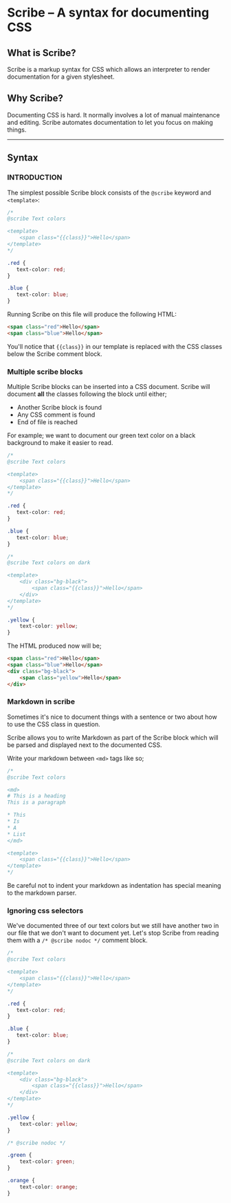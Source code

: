# Scribe – A syntax for documenting CSS

## What is Scribe?

Scribe is a markup syntax for CSS which allows an interpreter to render documentation for a given stylesheet.

## Why Scribe?

Documenting CSS is hard. It normally involves a lot of manual maintenance and editing. Scribe automates documentation to let you focus on making things.

* * *

## Syntax

### INTRODUCTION

The simplest possible Scribe block consists of the `@scribe` keyword and `<template>`:

```css
/*
@scribe Text colors

<template>
    <span class="{{class}}">Hello</span>
</template>
*/

.red {
   text-color: red;
}

.blue {
   text-color: blue;
}
```

Running Scribe on this file will produce the following HTML:

```html
<span class="red">Hello</span>
<span class="blue">Hello</span>
```

You'll notice that `{{class}}` in our template is replaced with the CSS classes below the Scribe comment block.

### Multiple scribe blocks

Multiple Scribe blocks can be inserted into a CSS document. Scribe will document **all** the classes following the block until either;

* Another Scribe block is found
* Any CSS comment is found
* End of file is reached

For example; we want to document our green text color on a black background to make it easier to read.

```css
/*
@scribe Text colors

<template>
    <span class="{{class}}">Hello</span>
</template>
*/

.red {
   text-color: red;
}

.blue {
   text-color: blue;
}

/*
@scribe Text colors on dark

<template>
    <div class="bg-black">
        <span class="{{class}}">Hello</span>
    </div>
</template>
*/

.yellow {
    text-color: yellow;
}
```

The HTML produced now will be;

```html
<span class="red">Hello</span>
<span class="blue">Hello</span>
<div class="bg-black">
    <span class="yellow">Hello</span>
</div>
```

### Markdown in scribe

Sometimes it's nice to document things with a sentence or two about how to use the CSS class in question.

Scribe allows you to write Markdown as part of the Scribe block which will be parsed and displayed next to the documented CSS.

Write your markdown between `<md>` tags like so;

```css
/*
@scribe Text colors

<md>
# This is a heading
This is a paragraph

* This
* Is 
* A
* List
</md>

<template>
    <span class="{{class}}">Hello</span>
</template>
*/
```

Be careful not to indent your markdown as indentation has special meaning to the markdown parser.

### Ignoring css selectors

We've documented three of our text colors but we still have another two in our file that we don't want to document yet. Let's stop Scribe from reading them with a `/* @scribe nodoc */` comment block.

```css
/*
@scribe Text colors

<template>
    <span class="{{class}}">Hello</span>
</template>
*/

.red {
   text-color: red;
}

.blue {
   text-color: blue;
}

/*
@scribe Text colors on dark

<template>
    <div class="bg-black">
        <span class="{{class}}">Hello</span>
    </div>
</template>
*/

.yellow {
    text-color: yellow;
}

/* @scribe nodoc */

.green {
    text-color: green;
}

.orange {
    text-color: orange;
}
```




